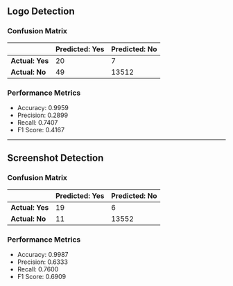 ## Logo Detection

### Confusion Matrix

|                | Predicted: Yes | Predicted: No |
|----------------|----------------|---------------|
| **Actual: Yes** | 20             | 7             |
| **Actual: No**  | 49             | 13512         |

### Performance Metrics

- Accuracy: 0.9959  
- Precision: 0.2899  
- Recall: 0.7407  
- F1 Score: 0.4167  

---

## Screenshot Detection

### Confusion Matrix

|                | Predicted: Yes | Predicted: No |
|----------------|----------------|---------------|
| **Actual: Yes** | 19             | 6             |
| **Actual: No**  | 11             | 13552         |

### Performance Metrics

- Accuracy: 0.9987  
- Precision: 0.6333  
- Recall: 0.7600  
- F1 Score: 0.6909  
